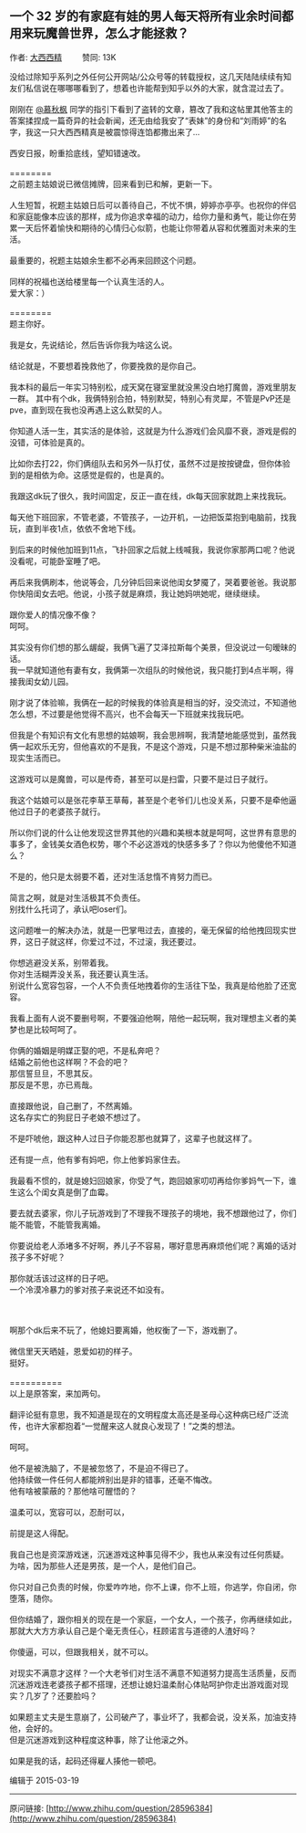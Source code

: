 ## 一个 32 岁的有家庭有娃的男人每天将所有业余时间都用来玩魔兽世界，怎么才能拯救？

作者: [大西西精](http://www.zhihu.com/people/da-xi-xi-jing)&nbsp;&nbsp;&nbsp;&nbsp;&nbsp;&nbsp;&nbsp;&nbsp; 赞同: 13K


没给过除知乎系列之外任何公开网站/公众号等的转载授权，这几天陆陆续续有知友们私信说在哪哪哪看到了，想着也许能帮到知乎以外的大家，就含混过去了。<br><br>刚刚在 <a data-hash="c94a6aa5df7ad58b9fd46c49bb92e42b" href="http://www.zhihu.com/people/c94a6aa5df7ad58b9fd46c49bb92e42b" class="member_mention" data-tip="p$b$c94a6aa5df7ad58b9fd46c49bb92e42b">@慕秋枫</a> 同学的指引下看到了盗转的文章，篡改了我和这帖里其他答主的答案揉捏成一篇奇异的社会新闻，还无由给我安了“表妹”的身份和“刘雨婷”的名字，我这一只大西西精真是被震惊得连馅都撒出来了…<br><br>西安日报，盼重拾底线，望知错速改。<br><br>========<br>之前题主姑娘说已微信摊牌，回来看到已和解，更新一下。<br><br>人生短暂，祝题主姑娘日后可以善待自己，不忧不惧，婷婷亦亭亭。也祝你的伴侣和家庭能像本应该的那样，成为你追求幸福的动力，给你力量和勇气，能让你在劳累一天后怀着愉快和期待的心情归心似箭，也能让你带着从容和优雅面对未来的生活。<br><br>最重要的，祝题主姑娘余生都不必再来回顾这个问题。<br><br>同样的祝福也送给楼里每一个认真生活的人。<br>爱大家：）<br><br>========<br>题主你好。<br><br>我是女，先说结论，然后告诉你我为啥这么说。<br><br>结论就是，不要想着挽救他了，你要挽救的是你自己。 <br><br>我本科的最后一年实习特别松，成天窝在寝室里就没黑没白地打魔兽，游戏里朋友一群。 其中有个dk，我俩特别合拍，特别默契，特别心有灵犀，不管是PvP还是pve，直到现在我也没再遇上这么默契的人。 <br><br>你知道人活一生，其实活的是体验，这就是为什么游戏们会风靡不衰，游戏是假的没错，可体验是真的。<br><br>比如你去打22，你们俩组队去和另外一队打仗，虽然不过是按按键盘，但你体验到的是相依为命。这感觉是假的，也是真的。<br><br>我跟这dk玩了很久，我时间固定，反正一直在线，dk每天回家就跑上来找我玩。<br><br>每天他下班回家，不管老婆，不管孩子，一边开机，一边把饭菜抱到电脑前，找我玩，直到半夜1点，依依不舍地下线。<br><br>到后来的时候他加班到11点，飞扑回家之后就上线喊我，我说你家那两口呢？他说没看呢，可能卧室睡了吧。<br><br>再后来我俩刷本，他说等会，几分钟后回来说他闺女梦魇了，哭着要爸爸。我说那你快陪闺女去吧。他说，小孩子就是麻烦，我让她妈哄她呢，继续继续。 <br><br>跟你爱人的情况像不像？<br>呵呵。<br><br>其实没有你们想的那么龌龊，我俩飞遍了艾泽拉斯每个美景，但没说过一句暧昧的话。 <br>我一早就知道他有妻有女，我俩第一次组队的时候他说，我只能打到4点半啊，得接我闺女幼儿园。<br><br>刚才说了体验嘛，我俩在一起的时候我的体验真是相当的好，没交流过，不知道他怎么想，不过要是他觉得不高兴，也不会每天一下班就来找我玩吧。<br><br>但我是个有知识有文化有思想的姑娘啊，我会思辨啊，我清楚地能感觉到，虽然我俩一起欢乐无穷，但他喜欢的不是我，不是这个游戏，只是不想过那种柴米油盐的现实生活而已。<br><br>这游戏可以是魔兽，可以是传奇，甚至可以是扫雷，只要不是过日子就行。<br><br>我这个姑娘可以是张花李草王草莓，甚至是个老爷们儿也没关系，只要不是牵他逼他过日子的老婆孩子就行。<br><br>所以你们说的什么让他发现这世界其他的兴趣和美根本就是呵呵，这世界有意思的事多了，金钱美女酒色权势，哪个不必这游戏的快感多多了？你以为他傻他不知道么？<br><br>不是的，他只是太弱要不着，还对生活怠惰不肯努力而已。<br><br>简言之啊，就是对生活极其不负责任。<br>别找什么托词了，承认吧loser们。<br><br>这问题唯一的解决办法，就是一巴掌甩过去，直接的，毫无保留的给他拽回现实世界，这日子就这样，你爱过不过，不过滚，我还要过。<br><br>你想逃避没关系，别带着我。<br>你对生活糊弄没关系，我还要认真生活。<br>别说什么宽容包容，一个人不负责任地拽着你的生活往下坠，我真是给他脸了还宽容。<br><br>我看上面有人说不要删号啊，不要强迫他啊，陪他一起玩啊，我对理想主义者的美梦也是比较呵呵了。<br><br>你俩的婚姻是明媒正娶的吧，不是私奔吧？<br>结婚之前他也这样啊？不会的吧？<br>那信誓旦旦，不思其反。<br>那反是不思，亦已焉哉。<br><br>直接跟他说，自己删了，不然离婚。<br>这名存实亡的狗屁日子老娘不想过了。<br><br>不是吓唬他，跟这种人过日子你能忍那也就算了，这辈子也就这样了。<br><br>还有提一点，他有爹有妈吧，你上他爹妈家住去。<br><br>我最看不惯的，就是媳妇回娘家，你受了气，跑回娘家叨叨再给你爹妈气一下，谁生这么个闺女真是倒了血霉。<br><br>要去就去婆家，你儿子玩游戏到了不理我不理孩子的境地，我不想跟他过了，你们能不能管，不能管我离婚。<br><br>你要说给老人添堵多不好啊，养儿子不容易，哪好意思再麻烦他们呢？离婚的话对孩子多不好呢？<br><br>那你就活该过这样的日子吧。<br>一个冷漠冷暴力的爹对孩子来说还不如没有。<br><br><br><br>啊那个dk后来不玩了，他媳妇要离婚，他权衡了一下，游戏删了。<br><br>微信里天天晒娃，恩爱如初的样子。<br>挺好。<br><br>==========<br>以上是原答案，来加两句。<br><br>翻评论挺有意思，我不知道是现在的文明程度太高还是圣母心这种病已经广泛流传，也许大家都抱着“一觉醒来这人就良心发现了！”之类的想法。<br><br>呵呵。<br><br>他不是被洗脑了，不是被忽悠了，不是迫不得已了。<br>他持续做一件任何人都能辨别出是非的错事，还毫不悔改。<br>他有啥被蒙蔽的？那他啥可醒悟的？<br><br>温柔可以，宽容可以，忍耐可以，<br><br>前提是这人得配。<br><br>我自己也是资深游戏迷，沉迷游戏这种事见得不少，我也从来没有过任何质疑。<br>为啥，因为那些人还是男孩，是一个人，是他们自己。<br><br>你只对自己负责的时候，你爱咋咋地，你不上课，你不上班，你逃学，你自闭，你堕落，随你。<br><br>但你结婚了，跟你相关的现在是一个家庭，一个女人，一个孩子，你再继续如此，那就大大方方承认自己是个毫无责任心，枉顾诺言与道德的人渣好吗？<br><br>你傻逼，可以，但跟我相关，就不可以。<br><br>对现实不满意才这样？一个大老爷们对生活不满意不知道努力提高生活质量，反而沉迷游戏连老婆孩子都不搭理，还想让媳妇温柔耐心体贴呵护你走出游戏面对现实？几岁了？还要脸吗？<br><br>如果题主丈夫是生意崩了，公司破产了，事业坏了，我都会说，没关系，加油支持他，会好的。<br>但是沉迷游戏到这种程度这种事，除了让他滚之外。<br><br>如果是我的话，起码还得雇人揍他一顿吧。



编辑于 2015-03-19



---
原问链接: [http://www.zhihu.com/question/28596384](http://www.zhihu.com/question/28596384)